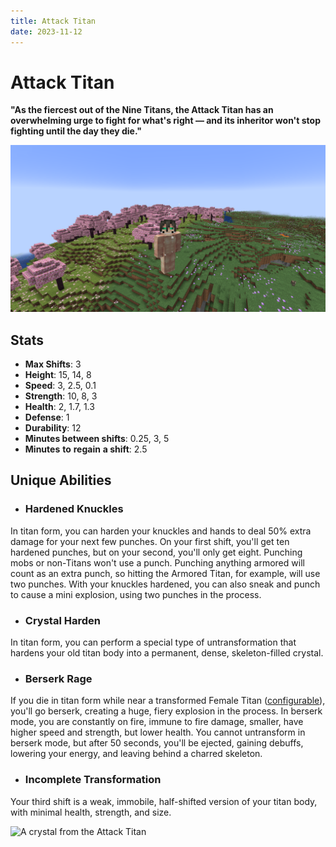 ```yaml
---
title: Attack Titan
date: 2023-11-12
---
```


# Attack Titan
**"As the fiercest out of the Nine Titans, the Attack Titan has an overwhelming urge to fight for what's right — and its inheritor won't stop fighting until the day they die."**

![The Attack Titan in a Cherry Blossom biome](../images/attack_titan_full.png)

## Stats
* __Max Shifts__: 3
* __Height__: 15, 14, 8
* __Speed__: 3, 2.5, 0.1
* __Strength__: 10, 8, 3
* __Health__: 2, 1.7, 1.3
* __Defense__: 1
* __Durability__: 12
* __Minutes between shifts__: 0.25, 3, 5
* __Minutes__ __to__ __regain__ __a shift__: 2.5

## Unique Abilities
* ### Hardened Knuckles
In titan form, you can harden your knuckles and hands to deal 50% extra damage for your next few punches. On your first shift, you'll get ten hardened punches, but on your second, you'll only get eight. Punching mobs or non-Titans won't use a punch. Punching anything armored will count as an extra punch, so hitting the Armored Titan, for example, will use two punches. With your knuckles hardened, you can also sneak and punch to cause a mini explosion, using two punches in the process.
* ### Crystal Harden
In titan form, you can perform a special type of untransformation that hardens your old titan body into a permanent, dense, skeleton-filled crystal.
* ### Berserk Rage
If you die in titan form while near a transformed Female Titan ([configurable](../misc/config.md)), you'll go berserk, creating a huge, fiery explosion in the process. In berserk mode, you are constantly on fire, immune to fire damage, smaller, have higher speed and strength, but lower health. You cannot untransform in berserk mode, but after 50 seconds, you'll be ejected, gaining debuffs, lowering your energy, and leaving behind a charred skeleton.
* ### Incomplete Transformation
Your third shift is a weak, immobile, half-shifted version of your titan body, with minimal health, strength, and size.

![A crystal from the Attack Titan](../images/attack_crystal.png)